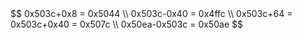 <div>
$$
0x503c+0x8 = 0x5044 \\
0x503c-0x40 = 0x4ffc \\
0x503c+64 = 0x503c+0x40 = 0x507c \\
0x50ea-0x503c = 0x50ae
$$
</div>

